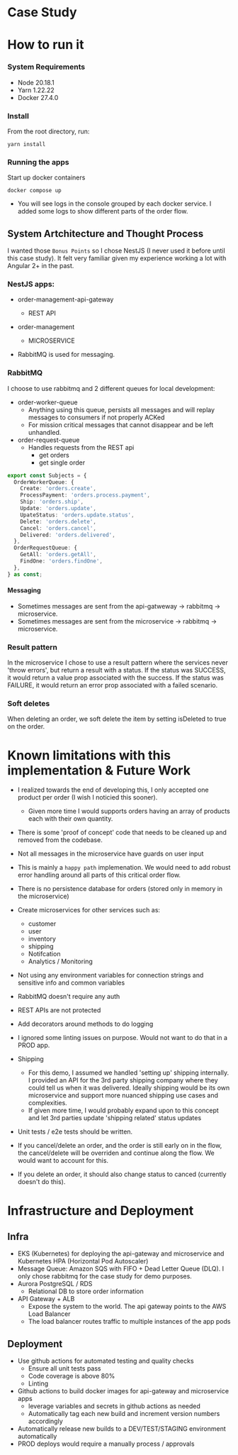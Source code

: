 # Case Study

# How to run it

### System Requirements

- Node 20.18.1
- Yarn 1.22.22
- Docker 27.4.0

### Install

From the root directory, run:

```
yarn install
```

### Running the apps

Start up docker containers

```
docker compose up
```

- You will see logs in the console grouped by each docker service. I added some logs to show different parts of the order flow.

## System Artchitecture and Thought Process

I wanted those `Bonus Points` so I chose NestJS (I never used it before until this case study). It felt very familiar given my experience working a lot with Angular 2+ in the past.

### NestJS apps:

- order-management-api-gateway
  - REST API
- order-management

  - MICROSERVICE

- RabbitMQ is used for messaging.

### RabbitMQ

I choose to use rabbitmq and 2 different queues for local development:

- order-worker-queue
  - Anything using this queue, persists all messages and will replay messages to consumers if not properly ACKed
  - For mission critical messages that cannot disappear and be left unhandled.
- order-request-queue
  - Handles requests from the REST api
    - get orders
    - get single order

```typescript
export const Subjects = {
  OrderWorkerQueue: {
    Create: 'orders.create',
    ProcessPayment: 'orders.process.payment',
    Ship: 'orders.ship',
    Update: 'orders.update',
    UpateStatus: 'orders.update.status',
    Delete: 'orders.delete',
    Cancel: 'orders.cancel',
    Delivered: 'orders.delivered',
  },
  OrderRequestQueue: {
    GetAll: 'orders.getAll',
    FindOne: 'orders.findOne',
  },
} as const;
```

#### Messaging

- Sometimes messages are sent from the api-gatweway -> rabbitmq -> microservice.
- Sometimes messages are sent from the microservice -> rabbitmq -> microservice.

### Result pattern

In the microservice I chose to use a result pattern where the services never 'throw errors', but return a result with a status. If the status was SUCCESS, it would return a value prop associated with the success. If the status was FAILURE, it would return an error prop associated with a failed scenario.

### Soft deletes

When deleting an order, we soft delete the item by setting isDeleted to true on the order.

# Known limitations with this implementation & Future Work

- I realized towards the end of developing this, I only accepted one product per order (I wish I noticied this sooner).
  - Given more time I would supports orders having an array of products each with their own quantity.
- There is some 'proof of concept' code that needs to be cleaned up and removed from the codebase.
- Not all messages in the microservice have guards on user input
- This is mainly a `happy path` implemenation. We would need to add robust error handling around all parts of this critical order flow.
- There is no persistence database for orders (stored only in memory in the microservice)
- Create microservices for other services such as:
  - customer
  - user
  - inventory
  - shipping
  - Notifcation
  - Analytics / Monitoring
- Not using any environment variables for connection strings and sensitive info and common variables
- RabbitMQ doesn't require any auth
- REST APIs are not protected
- Add decorators around methods to do logging
- I ignored some linting issues on purpose. Would not want to do that in a PROD app.
- Shipping

  - For this demo, I assumed we handled 'setting up' shipping internally. I provided an API for the 3rd party shipping company where they could tell us when it was delivered. Ideally shipping would be its own microservice and support more nuanced shipping use cases and complexities.
  - If given more time, I would probably expand upon to this concept and let 3rd parties update 'shipping related' status updates

- Unit tests / e2e tests should be written.
- If you cancel/delete an order, and the order is still early on in the flow, the cancel/delete will be overriden and continue along the flow. We would want to account for this.
- If you delete an order, it should also change status to canced (currently doesn't do this).

# Infrastructure and Deployment

## Infra

- EKS (Kubernetes) for deploying the api-gateway and microservice and Kubernetes HPA (Horizontal Pod Autoscaler)
- Message Queue: Amazon SQS with FIFO + Dead Letter Queue (DLQ). I only chose rabbitmq for the case study for demo purposes.
- Aurora PostgreSQL / RDS
  - Relational DB to store order information
- API Gateway + ALB
  - Expose the system to the world. The api gateway points to the AWS Load Balancer
  - The load balancer routes traffic to multiple instances of the app pods

## Deployment

- Use github actions for automated testing and quality checks
  - Ensure all unit tests pass
  - Code coverage is above 80%
  - Linting
- Github actions to build docker images for api-gateway and microservice apps
  - leverage variables and secrets in github actions as needed
  - Automatically tag each new build and increment version numbers accordingly
- Automatically release new builds to a DEV/TEST/STAGING environment automatically
- PROD deploys would require a manually process / approvals
